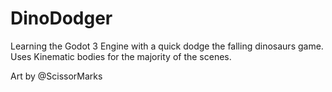 # DinoDodger
Learning the Godot 3 Engine with a quick dodge the falling dinosaurs game. Uses Kinematic bodies for the majority of the scenes. 

Art by @ScissorMarks
